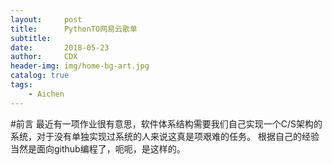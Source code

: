 ```yaml
---
layout:     post
title:      PythonTO网易云歌单
subtitle:   
date:       2018-05-23
author:     CDX
header-img: img/home-bg-art.jpg
catalog: true
tags:
    - Aichen
---
```

#前言
    最近有一项作业很有意思，软件体系结构需要我们自己实现一个C/S架构的系统，对于没有单独实现过系统的人来说这真是项艰难的任务。
根据自己的经验当然是面向github编程了，呃呃，是这样的。
